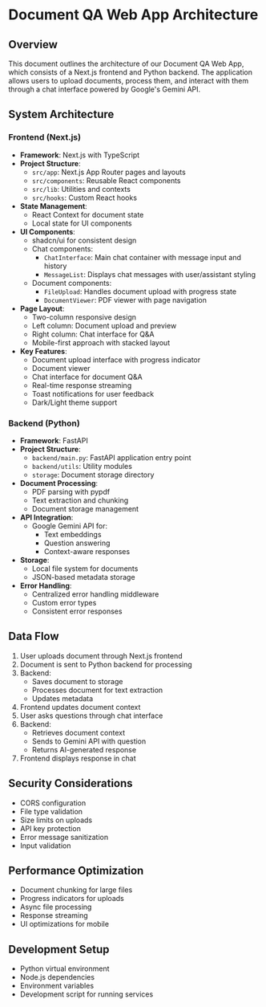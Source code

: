 # Document QA Web App Architecture

## Overview
This document outlines the architecture of our Document QA Web App, which consists of a Next.js frontend and Python backend. The application allows users to upload documents, process them, and interact with them through a chat interface powered by Google's Gemini API.

## System Architecture

### Frontend (Next.js)
- **Framework**: Next.js with TypeScript
- **Project Structure**:
  - `src/app`: Next.js App Router pages and layouts
  - `src/components`: Reusable React components
  - `src/lib`: Utilities and contexts
  - `src/hooks`: Custom React hooks
- **State Management**:
  - React Context for document state
  - Local state for UI components
- **UI Components**: 
  - shadcn/ui for consistent design
  - Chat components:
    - `ChatInterface`: Main chat container with message input and history
    - `MessageList`: Displays chat messages with user/assistant styling
  - Document components:
    - `FileUpload`: Handles document upload with progress state
    - `DocumentViewer`: PDF viewer with page navigation
- **Page Layout**:
  - Two-column responsive design
  - Left column: Document upload and preview
  - Right column: Chat interface for Q&A
  - Mobile-first approach with stacked layout
- **Key Features**:
  - Document upload interface with progress indicator
  - Document viewer
  - Chat interface for document Q&A
  - Real-time response streaming
  - Toast notifications for user feedback
  - Dark/Light theme support

### Backend (Python)
- **Framework**: FastAPI
- **Project Structure**:
  - `backend/main.py`: FastAPI application entry point
  - `backend/utils`: Utility modules
  - `storage`: Document storage directory
- **Document Processing**:
  - PDF parsing with pypdf
  - Text extraction and chunking
  - Document storage management
- **API Integration**: 
  - Google Gemini API for:
    - Text embeddings
    - Question answering
    - Context-aware responses
- **Storage**:
  - Local file system for documents
  - JSON-based metadata storage
- **Error Handling**:
  - Centralized error handling middleware
  - Custom error types
  - Consistent error responses

## Data Flow
1. User uploads document through Next.js frontend
2. Document is sent to Python backend for processing
3. Backend:
   - Saves document to storage
   - Processes document for text extraction
   - Updates metadata
4. Frontend updates document context
5. User asks questions through chat interface
6. Backend:
   - Retrieves document context
   - Sends to Gemini API with question
   - Returns AI-generated response
7. Frontend displays response in chat

## Security Considerations
- CORS configuration
- File type validation
- Size limits on uploads
- API key protection
- Error message sanitization
- Input validation

## Performance Optimization
- Document chunking for large files
- Progress indicators for uploads
- Async file processing
- Response streaming
- UI optimizations for mobile

## Development Setup
- Python virtual environment
- Node.js dependencies
- Environment variables
- Development script for running services
